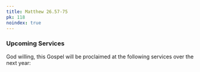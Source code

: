 ```yaml
---
title: Matthew 26.57-75
pk: 118
noindex: true
---
```


### Upcoming Services

God willing, this Gospel will be proclaimed at the following services over the next year:


